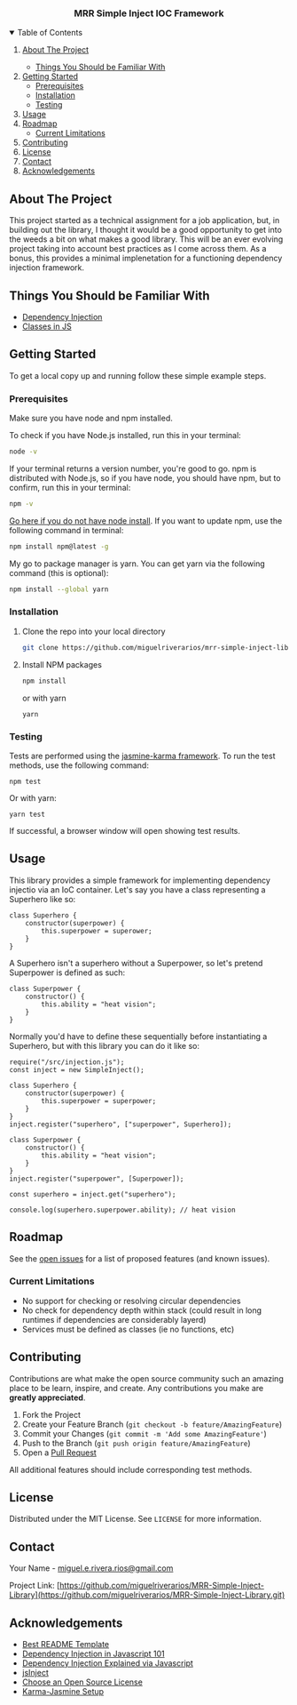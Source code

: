 <h3 align="center">MRR Simple Inject IOC Framework</h3>

<!-- TABLE OF CONTENTS -->
<details open="open">
  <summary>Table of Contents</summary>
  <ol>
    <li>
      <a href="#about-the-project">About The Project</a>
    </li>
    <ul>
        <li><a href="#things-you-should-be-familiar-with">Things You Should be Familiar With</a></li>
      </ul>
    <li>
      <a href="#getting-started">Getting Started</a>
      <ul>
        <li><a href="#prerequisites">Prerequisites</a></li>
        <li><a href="#installation">Installation</a></li>
        <li><a href="#testing">Testing</a></li>
      </ul>
    </li>
    <li><a href="#usage">Usage</a></li>
    <li><a href="#roadmap">Roadmap</a>
    <ul>
        <li><a href="#current-limitations">Current Limitations</a></li>
      </ul>
    </li>
    <li><a href="#contributing">Contributing</a></li>
    <li><a href="#license">License</a></li>
    <li><a href="#contact">Contact</a></li>
    <li><a href="#acknowledgements">Acknowledgements</a></li>
  </ol>
</details>

<!-- ABOUT THE PROJECT -->

## About The Project

This project started as a technical assignment for a job application, but, in building out the library, I thought it would be a good opportunity to get into the weeds a bit on what makes a good library. This will be an ever evolving project taking into account best practices as I come across them. As a bonus, this provides a minimal implenetation for a functioning dependency injection framework.

## Things You Should be Familiar With

- [Dependency Injection](https://dev.to/azure/dependency-injection-in-javascript-101-2b1e)
- [Classes in JS](https://developer.mozilla.org/en-US/docs/Web/JavaScript/Reference/Classes)

<!-- GETTING STARTED -->

## Getting Started

To get a local copy up and running follow these simple example steps.

### Prerequisites

Make sure you have node and npm installed.

To check if you have Node.js installed, run this in your terminal:

```sh
node -v
```

If your terminal returns a version number, you're good to go. npm is distributed with Node.js, so if you have node, you should have npm, but to confirm, run this in your terminal:

```sh
npm -v
```

[Go here if you do not have node install](https://nodejs.org/en/). If you want to update npm, use the following command in terminal:

```sh
npm install npm@latest -g
```

My go to package manager is yarn. You can get yarn via the following command (this is optional):

```sh
npm install --global yarn

```

### Installation

1. Clone the repo into your local directory
   ```sh
   git clone https://github.com/miguelriverarios/mrr-simple-inject-library.git
   ```
2. Install NPM packages

   ```sh
   npm install
   ```

   or with yarn

   ```
   yarn
   ```

### Testing

Tests are performed using the [jasmine-karma framework](https://ivantay2003.medium.com/setting-up-karma-with-jasmine-791d83a71fc4). To run the test methods, use the following command:

```
npm test
```

Or with yarn:

```
yarn test
```

If successful, a browser window will open showing test results.

   <!-- USAGE EXAMPLES -->

## Usage

This library provides a simple framework for implementing dependency injectio via an IoC container. Let's say you have a class representing a Superhero like so:

```
class Superhero {
    constructor(superpower) {
        this.superpower = superower;
    }
}
```

A Superhero isn't a superhero without a Superpower, so let's pretend Superpower is defined as such:

```
class Superpower {
    constructor() {
        this.ability = "heat vision";
    }
}
```

Normally you'd have to define these sequentially before instantiating a Superhero, but with this library you can do it like so:

```
require("/src/injection.js");
const inject = new SimpleInject();

class Superhero {
    constructor(superpower) {
        this.superpower = superpower;
    }
}
inject.register("superhero", ["superpower", Superhero]);

class Superpower {
    constructor() {
        this.ability = "heat vision";
    }
}
inject.register("superpower", [Superpower]);

const superhero = inject.get("superhero");

console.log(superhero.superpower.ability); // heat vision

```

<!-- ROADMAP -->

## Roadmap

See the [open issues](https://github.com/miguelriverarios/MRR-Simple-Inject-Library/issues) for a list of proposed features (and known issues).

### Current Limitations

- No support for checking or resolving circular dependencies
- No check for dependency depth within stack (could result in long runtimes if dependencies are considerably layerd)
- Services must be defined as classes (ie no functions, etc)

<!-- CONTRIBUTING -->

## Contributing

Contributions are what make the open source community such an amazing place to be learn, inspire, and create. Any contributions you make are **greatly appreciated**.

1. Fork the Project
2. Create your Feature Branch (`git checkout -b feature/AmazingFeature`)
3. Commit your Changes (`git commit -m 'Add some AmazingFeature'`)
4. Push to the Branch (`git push origin feature/AmazingFeature`)
5. Open a [Pull Request](https://github.com/miguelriverarios/MRR-Simple-Inject-Library/pulls)

All additional features should include corresponding test methods.

<!-- LICENSE -->

## License

Distributed under the MIT License. See `LICENSE` for more information.

<!-- CONTACT -->

## Contact

Your Name - miguel.e.rivera.rios@gmail.com

Project Link: [https://github.com/miguelriverarios/MRR-Simple-Inject-Library](https://github.com/miguelriverarios/MRR-Simple-Inject-Library.git)

<!-- ACKNOWLEDGEMENTS -->

## Acknowledgements

- [Best README Template](https://github.com/othneildrew/Best-README-Template)
- [Dependency Injection in Javascript 101](https://dev.to/azure/dependency-injection-in-javascript-101-2b1e)
- [Dependency Injection Explained via Javascript](https://blog.jeremylikness.com/blog/2014-06-28_dependency-injection-explained-javascript/)
- [jsInject](https://github.com/JeremyLikness/jsInject/blob/master/jsTestDriver.conf)
- [Choose an Open Source License](https://choosealicense.com)
- [Karma-Jasmine Setup](https://ivantay2003.medium.com/setting-up-karma-with-jasmine-791d83a71fc4)
